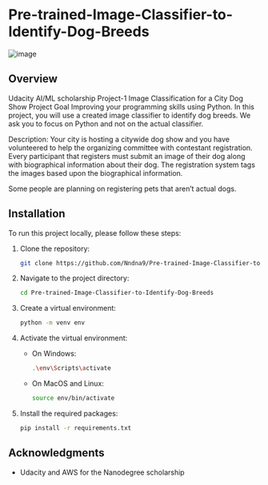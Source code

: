 
# Pre-trained-Image-Classifier-to-Identify-Dog-Breeds
![image](https://github.com/user-attachments/assets/ad8a1818-460e-4bc3-ae5c-8c52cd2d534b)
## Overview 
Udacity AI/ML scholarship Project-1 Image Classification for a City Dog Show Project Goal Improving your programming skills using Python. In this project, you will use a created image classifier to identify dog breeds. We ask you to focus on Python and not on the actual classifier.

Description: Your city is hosting a citywide dog show and you have volunteered to help the organizing committee with contestant registration. Every participant that registers must submit an image of their dog along with biographical information about their dog. The registration system tags the images based upon the biographical information.

Some people are planning on registering pets that aren’t actual dogs.


## Installation

To run this project locally, please follow these steps:

1. Clone the repository:

    ```bash
    git clone https://github.com/Nndna9/Pre-trained-Image-Classifier-to-Identify-Dog-Breeds.git
    ```

2. Navigate to the project directory:

    ```bash
    cd Pre-trained-Image-Classifier-to-Identify-Dog-Breeds
    ```

3. Create a virtual environment:

    ```bash
    python -m venv env
    ```

4. Activate the virtual environment:

    - On Windows:

        ```bash
        .\env\Scripts\activate
        ```

    - On MacOS and Linux:

        ```bash
        source env/bin/activate
        ```

5. Install the required packages:

    ```bash
    pip install -r requirements.txt
    ```


## Acknowledgments

- Udacity and AWS for the Nanodegree scholarship


